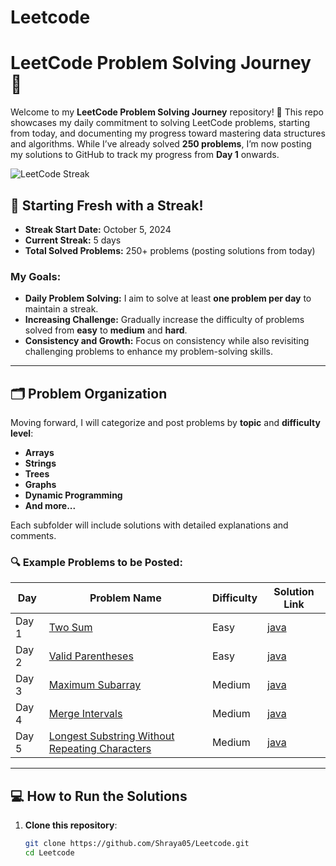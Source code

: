 # Leetcode
# LeetCode Problem Solving Journey 🚀

Welcome to my **LeetCode Problem Solving Journey** repository! 🌟 This repo showcases my daily commitment to solving LeetCode problems, starting from today, and documenting my progress toward mastering data structures and algorithms. While I’ve already solved **250 problems**, I’m now posting my solutions to GitHub to track my progress from **Day 1** onwards.

![LeetCode Streak](https://img.shields.io/badge/LeetCode-5_Days_Streak-orange?style=for-the-badge&logo=leetcode)

## 🚀 Starting Fresh with a Streak!
- **Streak Start Date:** October 5, 2024
- **Current Streak:** 5 days
- **Total Solved Problems:** 250+ problems (posting solutions from today)

### My Goals:
- **Daily Problem Solving:** I aim to solve at least **one problem per day** to maintain a streak.
- **Increasing Challenge:** Gradually increase the difficulty of problems solved from **easy** to **medium** and **hard**.
- **Consistency and Growth:** Focus on consistency while also revisiting challenging problems to enhance my problem-solving skills.

---

## 🗂️ Problem Organization
Moving forward, I will categorize and post problems by **topic** and **difficulty level**:

- **Arrays**
- **Strings**
- **Trees**
- **Graphs**
- **Dynamic Programming**
- **And more...**

Each subfolder will include solutions with detailed explanations and comments.

### 🔍 Example Problems to be Posted:
| Day  | Problem Name                                          | Difficulty | Solution Link                        |
|------|-------------------------------------------------------|------------|--------------------------------------|
| Day 1| [Two Sum](https://leetcode.com/problems/two-sum/)     | Easy       | [java](./arrays/two_sum.py)        |
| Day 2| [Valid Parentheses](https://leetcode.com/problems/valid-parentheses/) | Easy       | [java](./strings/valid_parentheses.py) |
| Day 3| [Maximum Subarray](https://leetcode.com/problems/maximum-subarray/) | Medium     | [java](./arrays/maximum_subarray.py) |
| Day 4| [Merge Intervals](https://leetcode.com/problems/merge-intervals/) | Medium     | [java](./arrays/merge_intervals.py) |
| Day 5| [Longest Substring Without Repeating Characters](https://leetcode.com/problems/longest-substring-without-repeating-characters/) | Medium | [java](./strings/longest_substring.py) |

---

## 💻 How to Run the Solutions

1. **Clone this repository**:
   ```bash
   git clone https://github.com/Shraya05/Leetcode.git
   cd Leetcode
